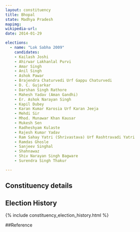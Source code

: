 ```yaml
---
layout: constituency
title: Bhopal
state: Madhya Pradesh
mapimg: 
wikipedia-url: 
date: 2014-01-29

elections: 
  - name: "Lok Sabha 2009"
    candidates: 
    - Kailash Joshi 
    - Ahirwar Lakhanlal Purvi 
    - Amar Singh 
    - Anil Singh 
    - Ashok Pawar 
    - Brajendra Chaturvedi Urf Gappu Chaturvedi 
    - D. C. Gujarkar 
    - Darshan Singh Rathore 
    - Mahesh Yadav (Aman Gandhi) 
    - Er. Ashok Narayan Singh 
    - Kapil Dubey 
    - Karan Kumar Karosia Urf Karan Jeeja 
    - Mehdi Sir 
    - Mhod. Munawar Khan Kausar 
    - Mukesh Sen 
    - Radheshyam Kulaste 
    - Rajesh Kumar Yadav 
    - Ram Sahay Yatri (Shrivastava) Urf Rashtravadi Yatri 
    - Ramdas Ghosle 
    - Sanjeev Singhal 
    - Shahnawaz 
    - Shiv Narayan Singh Bagware 
    - Surendra Singh Thakur 

---
```

## Constituency details


## Election History
{% include constituency_election_history.html %}

##Reference
